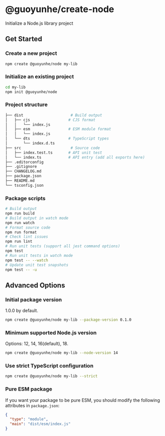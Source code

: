 # @guoyunhe/create-node

Initialize a Node.js library project

## Get Started

### Create a new project

```bash
npm create @guoyunhe/node my-lib
```

### Initialize an existing project

```bash
cd my-lib
npm init @guoyunhe/node
```

### Project structure

```bash
├── dist                     # Build output
│   ├── cjs                 # CJS format
│   │   └── index.js
│   ├── esm                 # ESM module format
│   │   └── index.js
│   └── dts                 # TypeScript types
│       └── index.d.ts
├── src                      # Source code
│   ├── index.test.ts       # API unit test
│   └── index.ts            # API entry (add all exports here)
├── .editorconfig
├── .gitignore
├── CHANGELOG.md
├── package.json
├── README.md
└── tsconfig.json
```

### Package scripts

```bash
# Build output
npm run build
# Build output in watch mode
npm run watch
# Format source code
npm run format
# Check lint issues
npm run lint
# Run unit tests (support all jest command options)
npm test
# Run unit tests in watch mode
npm test -- --watch
# Update unit test snapshots
npm test -- -u
```

## Advanced Options

### Initial package version

1.0.0 by default.

```bash
npm create @guoyunhe/node my-lib --package-version 0.1.0
```

### Minimum supported Node.js version

Options: 12, 14, 16(default), 18.

```bash
npm create @guoyunhe/node my-lib --node-version 14
```

### Use strict TypeScript configuration

```bash
npm create @guoyunhe/node my-lib --strict
```

### Pure ESM package

If you want your package to be pure ESM, you should modify the following attributes in `package.json`:

```json
{
  "type": "module",
  "main": "dist/esm/index.js"
}
```
